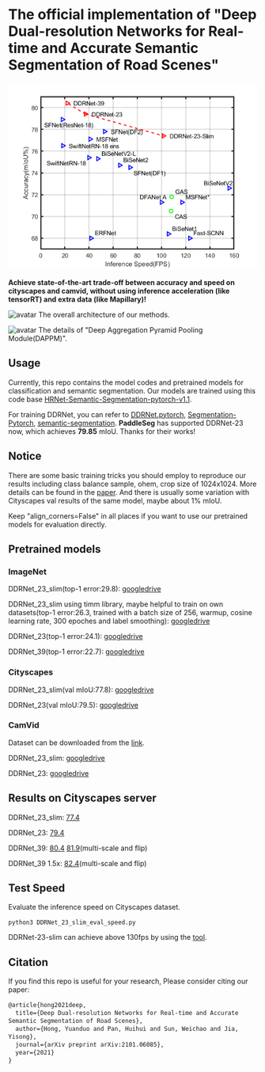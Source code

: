 # The official implementation of "Deep Dual-resolution Networks for Real-time and Accurate Semantic Segmentation of Road Scenes"
 
![avatar](./figs/performance.png)

**Achieve state-of-the-art trade-off between accuracy and speed on cityscapes and camvid, without using inference acceleration (like tensorRT) and extra data (like Mapillary)!** 

![avatar](./figs/DDRNet_seg.png)
The overall architecture of our methods.

![avatar](./figs/DAPPM.png)
The details of "Deep Aggregation Pyramid Pooling Module(DAPPM)".

## Usage

Currently, this repo contains the model codes and pretrained models for classification and semantic segmentation. Our models are trained using this code base
[HRNet-Semantic-Segmentation-pytorch-v1.1](https://github.com/HRNet/HRNet-Semantic-Segmentation/tree/pytorch-v1.1).

For training DDRNet, you can refer to [DDRNet.pytorch](https://github.com/chenjun2hao/DDRNet.pytorch), [Segmentation-Pytorch](https://github.com/Deeachain/Segmentation-Pytorch), [semantic-segmentation](https://github.com/sithu31296/semantic-segmentation). **PaddleSeg** has supported DDRNet-23 now, which achieves **79.85** mIoU. Thanks for their works!

## Notice

There are some basic training tricks you should employ to reproduce our results including class balance sample, ohem, crop size of 1024x1024. More details can be found in the [paper](https://arxiv.org/abs/2101.06085). And there is usually some variation with Cityscapes val results of the same model, maybe about 1% mIoU.

Keep "align_corners=False" in all places if you want to use our pretrained models for evaluation directly.



## Pretrained models

### ImageNet

DDRNet_23_slim(top-1 error:29.8): [googledrive](https://drive.google.com/file/d/1mg5tMX7TJ9ZVcAiGSB4PEihPtrJyalB4/view?usp=sharing)

DDRNet_23_slim using timm library, maybe helpful to train on own datasets(top-1 error:26.3, trained with a batch size of 256, warmup, cosine learning rate, 300 epoches and label smoothing): [googledrive](https://drive.google.com/file/d/17sgZ8mRJFhsItmdTrifI1rloVq5K1WiC/view?usp=sharing)

DDRNet_23(top-1 error:24.1): [googledrive](https://drive.google.com/file/d/1VoUsERBeuCaiuQJufu8PqpKKtGvCTdug/view?usp=sharing)

DDRNet_39(top-1 error:22.7): [googledrive](https://drive.google.com/file/d/122CMx6DZBaRRf-dOHYwuDY9vG0_UQ10i/view?usp=sharing)

### Cityscapes

DDRNet_23_slim(val mIoU:77.8): [googledrive](https://drive.google.com/file/d/1d_K3Af5fKHYwxSo8HkxpnhiekhwovmiP/view?usp=sharing)

DDRNet_23(val mIoU:79.5): [googledrive](https://drive.google.com/file/d/16viDZhbmuc3y7OSsUo2vhA7V6kYO0KX6/view?usp=sharing)

### CamVid

Dataset can be downloaded from the [link](https://paddleseg.bj.bcebos.com/dataset/camvid.tar).

DDRNet_23_slim: [googledrive](https://drive.google.com/file/d/1He7r8aO2u6y9bIlviee6Z6xgdEBaJZIy/view?usp=sharing)

DDRNet_23: [googledrive](https://drive.google.com/file/d/1jR-LViRsJ-sMvSD8CKsp4RjbeTm0mrHN/view?usp=sharing)

## Results on Cityscapes server

DDRNet_23_slim: [77.4](https://www.cityscapes-dataset.com/anonymous-results/?id=552a0548931fb49759bde6216f8472f60c470f768ac78b4cd08bf30a3a161e82)

DDRNet_23: [79.4](https://www.cityscapes-dataset.com/anonymous-results/?id=5766a6aff8efa27239e2f1d1085052cdb0a2351a66ef00d1610c9ea226e6770b)

DDRNet_39: [80.4](https://www.cityscapes-dataset.com/anonymous-results/?id=c9a859907b83426a71dcdcb08a7c0ad5b69111a45e61e3fdef5df1ddc680268c) [81.9](https://www.cityscapes-dataset.com/anonymous-results/?id=594e60787c8af8203cd37e5094c764a93b5a0c35e1e699d89ce4a64cb9da447b)(multi-scale and flip)

DDRNet_39 1.5x: [82.4](https://www.cityscapes-dataset.com/anonymous-results/?id=3515d66c1dc86c6daf42800c85a2937205658c6a8e5880904f350d8af234db01)(multi-scale and flip)

## Test Speed
Evaluate the inference speed on Cityscapes dataset.
```
python3 DDRNet_23_slim_eval_speed.py
```
DDRNet-23-slim can achieve above 130fps by using the [tool](https://github.com/NVIDIA-AI-IOT/torch2trt).

## Citation
If you find this repo is useful for your research, Please consider citing our paper:

```
@article{hong2021deep,
  title={Deep Dual-resolution Networks for Real-time and Accurate Semantic Segmentation of Road Scenes},
  author={Hong, Yuanduo and Pan, Huihui and Sun, Weichao and Jia, Yisong},
  journal={arXiv preprint arXiv:2101.06085},
  year={2021}
}
```
